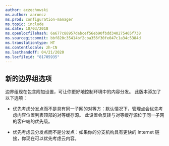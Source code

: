 ```yaml
---
author: aczechowski
ms.author: aaroncz
ms.prod: configuration-manager
ms.topic: include
ms.date: 10/03/2018
ms.openlocfilehash: 6a677c88957dabcef56eb90fbdd340275465f738
ms.sourcegitcommit: bbf820c35414bf2cba356f30fe047c1a34c5384d
ms.translationtype: HT
ms.contentlocale: zh-CN
ms.lasthandoff: 04/21/2020
ms.locfileid: "81705935"
---
```

## <a name="new-boundary-group-options"></a><a name="bkmk_bgoptions"></a> 新的边界组选项
<!--1358749-->

边界组现在包含附加设置，可让你更好地控制环境中的内容分发。 此版本添加了以下选项：

-  优先考虑分发点而不是具有同一子网的对等方：默认情况下，管理点会优先考虑内容位置列表顶部的对等缓存源。 此设置会反转与对等缓存源位于同一子网的客户端的优先级。  

-  优先考虑云分发点而不是分发点：如果你的分支机构具有更快的 Internet 链接，你现在可以优先考虑云内容。  


